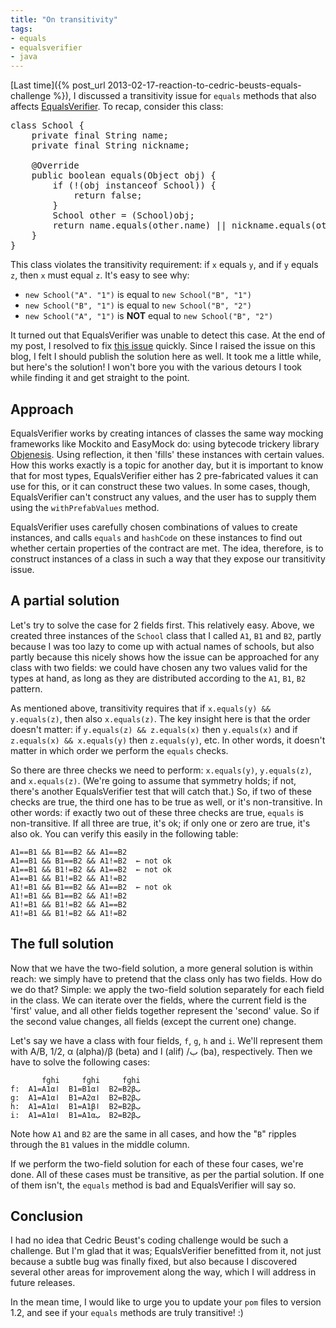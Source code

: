 ```yaml
---
title: "On transitivity"
tags:
- equals
- equalsverifier
- java
---
```

[Last time]({% post_url 2013-02-17-reaction-to-cedric-beusts-equals-challenge %}), I discussed a transitivity issue for `equals` methods that also affects [EqualsVerifier](http://www.jqno.nl/equalsverifier). To recap, consider this class:

<pre class="prettyprint">
class School {
    private final String name;
    private final String nickname;

    @Override
    public boolean equals(Object obj) {
        if (!(obj instanceof School)) {
            return false;
        }
        School other = (School)obj;
        return name.equals(other.name) || nickname.equals(other.nickname);
    }
}
</pre>

This class violates the transitivity requirement: if `x` equals `y`, and if `y` equals `z`, then `x` must equal `z`. It's easy to see why:

* `new School("A". "1")` is equal to `new School("B", "1")`
* `new School("B", "1")` is equal to `new School("B", "2")`
* `new School("A", "1")` is **NOT** equal to `new School("B", "2")`

It turned out that EqualsVerifier was unable to detect this case. At the end of my post, I resolved to fix [this issue](https://code.google.com/p/equalsverifier/issues/detail?id=75) quickly. Since I raised the issue on this blog, I felt I should publish the solution here as well. It took me a little while, but here's the solution! I won't bore you with the various detours I took while finding it and get straight to the point.

Approach
----
EqualsVerifier works by creating intances of classes the same way mocking frameworks like Mockito and EasyMock do: using bytecode trickery library [Objenesis](http://objenesis.googlecode.com/svn/docs/index.html). Using reflection, it then 'fills' these instances with certain values. How this works exactly is a topic for another day, but it is important to know that for most types, EqualsVerifier either has 2 pre-fabricated values it can use for this, or it can construct these two values. In some cases, though, EqualsVerifier can't construct any values, and the user has to supply them using the `withPrefabValues` method.

EqualsVerifier uses carefully chosen combinations of values to create instances, and calls `equals` and `hashCode` on these instances to find out whether certain properties of the contract are met. The idea, therefore, is to construct instances of a class in such a way that they expose our transitivity issue.

A partial solution
----
Let's try to solve the case for 2 fields first. This relatively easy. Above, we created three instances of the `School` class that I called `A1`, `B1` and `B2`, partly because I was too lazy to come up with actual names of schools, but also partly because this nicely shows how the issue can be approached for any class with two fields: we could have chosen any two values valid for the types at hand, as long as they are distributed according to the `A1`, `B1`, `B2` pattern.

As mentioned above, transitivity requires that if `x.equals(y) && y.equals(z)`, then also `x.equals(z)`. The key insight here is that the order doesn't matter: if `y.equals(z) && z.equals(x)` then `y.equals(x)` and if `z.equals(x) && x.equals(y)` then `z.equals(y)`, etc. In other words, it doesn't matter in which order we perform the `equals` checks.

So there are three checks we need to perform: `x.equals(y)`, `y.equals(z)`, and `x.equals(z)`. (We're going to assume that symmetry holds; if not, there's another EqualsVerifier test that will catch that.) So, if two of these checks are true, the third one has to be true as well, or it's non-transitive. In other words: if exactly two out of these three checks are true, `equals` is non-transitive. If all three are true, it's ok; if only one or zero are true, it's also ok. You can verify this easily in the following table:

    A1==B1 && B1==B2 && A1==B2
    A1==B1 && B1==B2 && A1!=B2  ← not ok
    A1==B1 && B1!=B2 && A1==B2  ← not ok
    A1==B1 && B1!=B2 && A1!=B2
    A1!=B1 && B1==B2 && A1==B2  ← not ok
    A1!=B1 && B1==B2 && A1!=B2
    A1!=B1 && B1!=B2 && A1==B2
    A1!=B1 && B1!=B2 && A1!=B2

The full solution
----
Now that we have the two-field solution, a more general solution is within reach: we simply have to pretend that the class only has two fields. How do we do that? Simple: we apply the two-field solution separately for each field in the class. We can iterate over the fields, where the current field is the 'first' value, and all other fields together represent the 'second' value. So if the second value changes, all fields (except the current one) change.

Let's say we have a class with four fields, `f`, `g`, `h` and `i`. We'll represent them with A/B, 1/2, α (alpha)/β (beta) and ا (alif) /ب (ba), respectively. Then we have to solve the following cases:

           fghi     fghi     fghi
    f:  A1=A1αا  B1=B1αا  B2=B2βب
    g:  A1=A1αا  B1=A2αا  B2=B2βب
    h:  A1=A1αا  B1=A1βا  B2=B2βب
    i:  A1=A1αا  B1=A1αب  B2=B2βب

Note how `A1` and `B2` are the same in all cases, and how the "`B`" ripples through the `B1` values in the middle column.

If we perform the two-field solution for each of these four cases, we're done. All of these cases must be transitive, as per the partial solution. If one of them isn't, the `equals` method is bad and EqualsVerifier will say so.

Conclusion
----
I had no idea that Cedric Beust's coding challenge would be such a challenge. But I'm glad that it was; EqualsVerifier benefitted from it, not just because a subtle bug was finally fixed, but also because I discovered several other areas for improvement along the way, which I will address in future releases.

In the mean time, I would like to urge you to update your `pom` files to version 1.2, and see if your `equals` methods are truly transitive! :)
